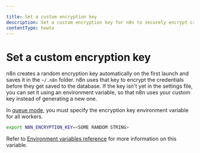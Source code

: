 ```yaml
---

title: Set a custom encryption key
description: Set a custom encryption key for n8n to securely encrypt credentials.
contentType: howto
---
```


# Set a custom encryption key

n8n creates a random encryption key automatically on the first launch and saves
it in the `~/.n8n` folder. n8n uses that key to encrypt the credentials before
they get saved to the database. If the key isn't yet in the settings file,
you can set it using an environment variable, so that n8n 
uses your custom key instead of generating a new one.

In [queue mode](/hosting/scaling/queue-mode.md), you must specify the encryption key environment variable for all workers.

```bash
export N8N_ENCRYPTION_KEY=<SOME RANDOM STRING>
```
Refer to [Environment variables reference](/hosting/configuration/environment-variables/deployment.md) for more information on this variable.
